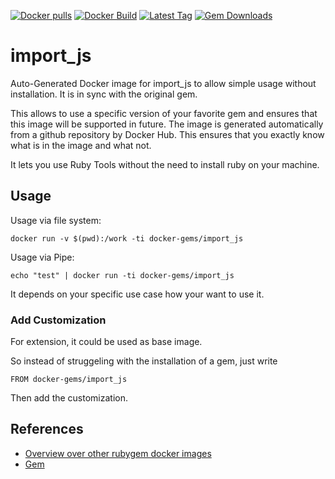 [![Docker pulls](https://img.shields.io/docker/pulls/rubygem/import_js.svg)](https://hub.docker.com/r/rubygem/import_js/)
[![Docker Build](https://img.shields.io/docker/automated/rubygem/import_js.svg)](https://hub.docker.com/r/rubygem/import_js/)
[![Latest Tag](https://img.shields.io/github/tag/docker-rubygem/import_js.svg)](https://hub.docker.com/r/rubygem/import_js/)
[![Gem Downloads](https://img.shields.io/gem/dt/import_js.svg)](https://rubygems.org/gems/import_js/)
# import_js

Auto-Generated Docker image for import_js to allow simple usage without installation.
It is in sync with the original gem.

This allows to use a specific version of your favorite gem and ensures that this image will be supported in future.
The image is generated automatically from a github repository by Docker Hub.
This ensures that you exactly know what is in the image and what not.

It lets you use Ruby Tools without the need to install ruby on your machine.

## Usage

Usage via file system:

`docker run -v $(pwd):/work -ti docker-gems/import_js`

Usage via Pipe:

`echo "test" | docker run -ti docker-gems/import_js`

It depends on your specific use case how your want to use it.

### Add Customization

For extension, it could be used as base image.

So instead of struggeling with the installation of a gem, just write

`FROM docker-gems/import_js`

Then add the customization.

## References

 - [Overview over other rubygem docker images](https://github.com/thinkbot/docker-rubygem)
 - [Gem](https://rubygems.org/gems/import_js/)
